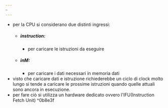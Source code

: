 ```yaml
---
~
---
```

- per la CPU si considerano due distinti ingressi:
	- ##### instruction:
		- per caricare le istruzioni da eseguire
	- ##### inM:
		- per caricare i dati necessari in memoria dati
- visto che caricare dati e istruzione richiederebbe un ciclo di clock molto lungo si tende a caricare le prossime istruzioni quando quelle attuali sono ancora in esecuzione.
- per fare ciò si utilizza un hardware dedicato ovvero l'IFU(Instruction Fetch Unit) ^0b8e3f